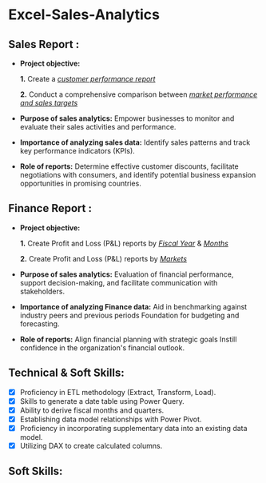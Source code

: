 # Excel-Sales-Analytics

## Sales Report :


- **Project objective:** 

    **1.** Create a _[customer performance report](https://github.com/HiteshAmbhore/Excel-Sales-Analytics)_ 

    **2.** Conduct a comprehensive comparison between _[market performance and sales targets](https://github.com/HiteshAmbhore/Excel-Sales-Analytics/blob/main/MARKET%20PERFOMANCE%20VS%20TARGET%20REPORT.pdf
)_

- **Purpose of sales analytics:** Empower businesses to monitor and evaluate their sales activities and performance.

- **Importance of analyzing sales data:** Identify sales patterns and track key performance indicators (KPIs).

- **Role of reports:** Determine effective customer discounts, facilitate negotiations with consumers, and identify potential business expansion opportunities in promising countries.


## Finance Report :

- **Project objective:** 

    **1.** Create Profit and Loss (P&L) reports by _[Fiscal Year](https://github.com/HiteshAmbhore/Excel-Sales-Analytics/blob/main/P%26L%20REPORT.pdf
)_ & _[Months](https://github.com/HiteshAmbhore/Excel-Sales-Analytics/blob/main/P%26L%20REPORT%20BY%20MONTH.pdf
)_ 

   **2.** Create Profit and Loss (P&L) reports by _[Markets](https://github.com/HiteshAmbhore/Excel-Sales-Analytics/blob/main/COUNTRY%20P%26L%20REPORT.pdf
)_

- **Purpose of sales analytics:** Evaluation of financial performance, support decision-making, and facilitate communication with stakeholders.

- **Importance of analyzing Finance data:** Aid in benchmarking against industry peers and previous periods Foundation for budgeting and forecasting.

- **Role of reports:** Align financial planning with strategic goals Instill confidence in the organization's financial outlook.


## Technical & Soft Skills:
- [x]	Proficiency in ETL methodology (Extract, Transform, Load).
- [x]	Skills to generate a date table using Power Query.
- [x]	Ability to derive fiscal months and quarters.
- [x]	Establishing data model relationships with Power Pivot.
- [x]	Proficiency in incorporating supplementary data into an existing data model.
- [x]	Utilizing DAX to create calculated columns.

## Soft Skills:

